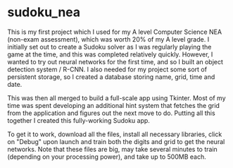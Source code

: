 # sudoku_nea

This is my first project which I used for my A level Computer Science NEA (non-exam assessment), which was worth 20% of my A level grade.
I initially set out to create a Sudoku solver as I was regularly playing the game at the time, and this was completed relatively quickly. 
However, I wanted to try out neural networks for the first time, and so I built an object detection system / R-CNN.
I also needed for my project some sort of persistent storage, so I created a database storing name, grid, time and date.

This was then all merged to build a full-scale app using Tkinter. 
Most of my time was spent developing an additional hint system that fetches the grid from the application and figures out the next move to do.
Putting all this together I created this fully-working Sudoku app.

To get it to work, download all the files, install all necessary libraries, click on "Debug" upon launch and train both the digits and grid to get the neural networks.
Note that these files are big, may take several minutes to train (depending on your processing power), and take up to 500MB each.
